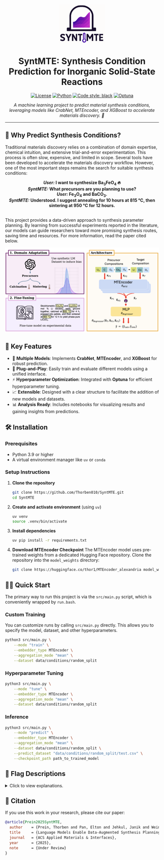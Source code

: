 <div align="center">

<p align="center">
  <img src="figures/logo.png" alt="Project logo" width="150"/>
</p>

# SyntMTE: Synthesis Condition Prediction for Inorganic Solid-State Reactions

[![License](https://img.shields.io/badge/License-MIT-green.svg)](LICENSE)
[![Python](https://img.shields.io/badge/Python-3.9+-blue.svg)](https://www.python.org/downloads/)
[![Code style: black](https://img.shields.io/badge/code%20style-black-000000.svg)](https://github.com/psf/black)
[![Optuna](https://img.shields.io/badge/Optuna-Hyperparameter%20Tuning-8A2BE2.svg)](https://optuna.org/)

*A machine learning project to predict material synthesis conditions, leveraging models like CrabNet, MTEncoder, and XGBoost to accelerate materials discovery. 🚀*

</div>

---


## 🎯 Why Predict Synthesis Conditions?

<p class="text-justify">
  Traditional materials discovery relies on a combination of domain expertise, chemical intuition, and extensive trial-and-error experimentation. This process is often slow, expensive, and limited in scope. Several tools have been developed to accelerate the materials discovery workflow. However, one of the most important steps remains the search for suitable synthesis conditions:
</p>

<div align="center">
  <strong>
    <em>User:</em> I want to synthesize Ba<sub>3</sub>FeO<sub>4</sub> 🔥
    <br>
    <em>SyntMTE:</em> What precursors are you planning to use?
    <br>
    <em>User:</em> Fe<sub>3</sub>O<sub>4</sub> and BaCO<sub>3</sub>.
    <br>
    <em>SyntMTE:</em> Understood. I suggest annealing for 10 hours at 815 °C, then sintering at 950 °C for 12 hours.
  </strong>
</div>

<br>

<p class="text-justify">
  This project provides a data-driven approach to synthesis parameter planning. By learning from successful experiments reported in the literature, our models can guide researchers toward more promising synthesis routes, saving time and resources. For more information, read the paper cited below.
</p>

![Case Study Plot](figures/condition_regression.png)


## 🔑 Key Features

- 🎯 **Multiple Models**: Implements **CrabNet**, **MTEncoder**, and **XGBoost** for robust prediction.
- 🔌 **Plug-and-Play**: Easily train and evaluate different models using a unified interface.
- ⚡ **Hyperparameter Optimization**: Integrated with **Optuna** for efficient hyperparameter tuning.
- 📈 **Extensible**: Designed with a clear structure to facilitate the addition of new models and datasets.
- 📊 **Analysis Ready**: Includes notebooks for visualizing results and gaining insights from predictions.

## 🛠️ Installation

### Prerequisites
- Python 3.9 or higher
- A virtual environment manager like `uv` or `conda`

### Setup Instructions

1.  **Clone the repository**
    ```bash
    git clone https://github.com/Thorben010/SyntMTE.git
    cd SyntMTE
    ```

2.  **Create and activate environment** (using `uv`)
    ```bash
    uv venv
    source .venv/bin/activate
    ```

3.  **Install dependencies**
    ```bash
    uv pip install -r requirements.txt
    ```

4. **Download MTEncoder Checkpoint**
    The MTEncoder model uses pre-trained weights from a dedicated Hugging Face repository. Clone the repository into the `model_weights` directory:
    ```bash
    git clone https://huggingface.co/thor1/MTEncoder_alexandria model_weights
    ```

## 🏃‍♂️ Quick Start

The primary way to run this project is via the `src/main.py` script, which is conveniently wrapped by `run.bash`.


### Custom Training

You can customize runs by calling `src/main.py` directly. This allows you to specify the model, dataset, and other hyperparameters.

```bash
python3 src/main.py \
    --mode "train" \
    --embedder_type MTEncoder \
    --aggregation_mode "mean" \
    --dataset data/conditions/random_split 
```

### Hyperparameter Tuning

```bash
python3 src/main.py \
    --mode "tune" \
    --embedder_type MTEncoder \
    --aggregation_mode "mean" \
    --dataset data/conditions/random_split
```


### Inference

```bash
python3 src/main.py \
    --mode "predict" \
    --embedder_type MTEncoder \
    --aggregation_mode "mean" \
    --dataset data/conditions/random_split \
    --predict_dataset "data/conditions/random_split/test.csv" \
    --checkpoint_path path_to_trained_model
```

## 📂 Flag Descriptions
<details>
<summary>Click to view explanations.</summary>

| Flag                 | Type      | Choices                                       | Default                                                    | Description                                                                                    |
|----------------------|-----------|-----------------------------------------------|------------------------------------------------------------|------------------------------------------------------------------------------------------------|
| `mode`               | `string`  | `train`, `tune`, `predict`                    | `train`                                                    | Mode to run: standard training, hyperparameter optimization, or prediction.                  |
| `embedder_type`      | `string`  | `CrabNet`, `composition`, `MTEncoder`, `clr`  | `MTEncoder`                                                | Type of embedder to use in the model.                                                          |
| `aggregation_mode`   | `string`  | `attention`, `mean`, `max`, `sum`, `mean_max`, `conv`, `lstm`, `precursor_target_concat`, `concat` | `mean` | Type of aggregation to use for target and precursors.                                      |
| `dataset`            | `string`  | -                                             | `data/conditions/random_split` | Path to the dataset.                                                                          |
| `checkpoint_path`    | `string`  | -                                             | `.../logs/20250501-004811/best_model.pth`                  | Path to load a model checkpoint from.                                                          |
| `learning_rate`      | `float`   | -                                             | `0.0000439204`                                             | Learning rate for the optimizer (only used in training).                                   |
| `use_target_only`    | `bool`    | -                                             | `False`                                                    | If set, uses only the target material's representation for regression.                         |

</details>

<a id="citation"></a>
## 📝 Citation

If you use this work in your research, please cite our paper:

```bibtex
@article{Prein2025SyntMTE,
  author    = {Prein, Thorben and Pan, Elton and Jehkul, Janik and Weinmann, Steffen and Olivetti, Elsa A. and Rupp, Jennifer L. M.},
  title     = {Language Models Enable Data-Augmented Synthesis Planning for Inorganic Materials},
  journal   = {ACS Applied Materials & Interfaces},
  year      = {2025},
  note      = {Under Review}
}
```

